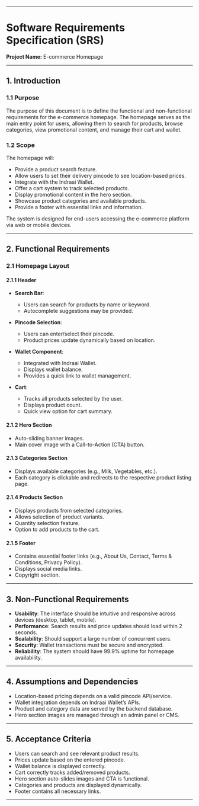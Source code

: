 
---

# Software Requirements Specification (SRS)

**Project Name:** E-commerce Homepage

---

## 1. Introduction

### 1.1 Purpose

The purpose of this document is to define the functional and non-functional requirements for the e-commerce homepage. The homepage serves as the main entry point for users, allowing them to search for products, browse categories, view promotional content, and manage their cart and wallet.

### 1.2 Scope

The homepage will:

* Provide a product search feature.
* Allow users to set their delivery pincode to see location-based prices.
* Integrate with the Indraai Wallet.
* Offer a cart system to track selected products.
* Display promotional content in the hero section.
* Showcase product categories and available products.
* Provide a footer with essential links and information.

The system is designed for end-users accessing the e-commerce platform via web or mobile devices.

---

## 2. Functional Requirements

### 2.1 Homepage Layout

#### 2.1.1 Header

* **Search Bar**:

  * Users can search for products by name or keyword.
  * Autocomplete suggestions may be provided.

* **Pincode Selection**:

  * Users can enter/select their pincode.
  * Product prices update dynamically based on location.

* **Wallet Component**:

  * Integrated with Indraai Wallet.
  * Displays wallet balance.
  * Provides a quick link to wallet management.

* **Cart**:

  * Tracks all products selected by the user.
  * Displays product count.
  * Quick view option for cart summary.

#### 2.1.2 Hero Section

* Auto-sliding banner images.
* Main cover image with a Call-to-Action (CTA) button.

#### 2.1.3 Categories Section

* Displays available categories (e.g., Milk, Vegetables, etc.).
* Each category is clickable and redirects to the respective product listing page.

#### 2.1.4 Products Section

* Displays products from selected categories.
* Allows selection of product variants.
* Quantity selection feature.
* Option to add products to the cart.

#### 2.1.5 Footer

* Contains essential footer links (e.g., About Us, Contact, Terms & Conditions, Privacy Policy).
* Displays social media links.
* Copyright section.

---

## 3. Non-Functional Requirements

* **Usability**: The interface should be intuitive and responsive across devices (desktop, tablet, mobile).
* **Performance**: Search results and price updates should load within 2 seconds.
* **Scalability**: Should support a large number of concurrent users.
* **Security**: Wallet transactions must be secure and encrypted.
* **Reliability**: The system should have 99.9% uptime for homepage availability.

---

## 4. Assumptions and Dependencies

* Location-based pricing depends on a valid pincode API/service.
* Wallet integration depends on Indraai Wallet’s APIs.
* Product and category data are served by the backend database.
* Hero section images are managed through an admin panel or CMS.

---

## 5. Acceptance Criteria

* Users can search and see relevant product results.
* Prices update based on the entered pincode.
* Wallet balance is displayed correctly.
* Cart correctly tracks added/removed products.
* Hero section auto-slides images and CTA is functional.
* Categories and products are displayed dynamically.
* Footer contains all necessary links.

---
